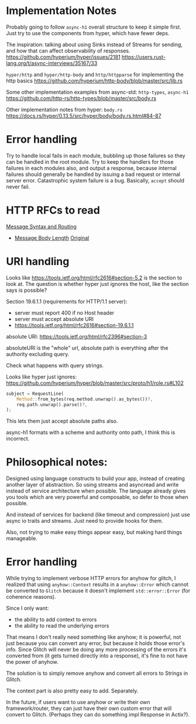 # Implementation Notes
Probably going to follow `async-h1` overall structure to keep it simple first. Just try to use the components from hyper, which have fewer deps.

The inspiration: talking about using Sinks instead of Streams for sending, and how that can affect observability of responses.
https://github.com/hyperium/hyper/issues/2181
https://users.rust-lang.org/t/async-interviews/35167/33

`hyper/http` and `hyper/http-body` and `http/httpparse` for implementing the http basics
https://github.com/hyperium/http-body/blob/master/src/lib.rs

Some other implementation examples from async-std: `http-types`, `async-h1`
https://github.com/http-rs/http-types/blob/master/src/body.rs

Other implementation notes from hyper: `body.rs`
https://docs.rs/hyper/0.13.5/src/hyper/body/body.rs.html#84-87

# Error handling
Try to handle local fails in each module, bubbling up those failures so they can be handled in the root module. Try to keep the handlers for those failures in each modules also, and output a response, because internal failures should generally be handled by issuing a bad request or internal server error. Catastrophic system failure is a bug. Basically, `accept` should never fail.

# HTTP RFCs to read
[Message Syntax and Routing](https://tools.ietf.org/html/rfc7230)
- [Message Body Length](https://tools.ietf.org/html/rfc7230#section-3.3.3)
[Original](https://tools.ietf.org/html/rfc2616)

# URI handling
Looks like https://tools.ietf.org/html/rfc2616#section-5.2 is the section to look at. The question is whether hyper just ignores the host, like the section says is possible?

Section 19.6.1.1 (requirements for HTTP/1.1 server):

- server must report 400 if no Host header
- server must accept absolute URI
- https://tools.ietf.org/html/rfc2616#section-19.6.1.1

absolute URI: https://tools.ietf.org/html/rfc2396#section-3

absoluteURI is the "whole" url, absolute path is everything after the authority excluding query.

Check what happens with query strings.

Looks like hyper just ignores: https://github.com/hyperium/hyper/blob/master/src/proto/h1/role.rs#L102

```rust
subject = RequestLine(
    Method::from_bytes(req.method.unwrap().as_bytes())?,
    req.path.unwrap().parse()?,
);
```

This lets them just accept absolute paths also.

async-h1 formats with a scheme and authority onto path, I think this is incorrect.

# Philosophical notes:

Designed using language constructs to build your app, instead of creating another layer of abstraction. So using streams and asyncread and write instead of service architecture when possible. The language already gives you tools which are very powerful and composable, so defer to those when possible.

And instead of services for backend (like timeout and compression) just use async io traits and streams. Just need to provide hooks for them.

Also, not trying to make easy things appear easy, but making hard things manageable.

# Error handling
While trying to implement verbose HTTP errors for anyhow for glitch, I realized that using `anyhow::Context` results in a `anyhow::Error` which cannot be converted to `Glitch` because it doesn't implement `std::error::Error` (for coherence reasons).

Since I only want:
- the ability to add context to errors
- the ability to read the underlying errors

That means I don't really need something like anyhow; it is powerful, not just because you can convert any error, but because it holds those error's info. Since Glitch will never be doing any more processing of the errors it's converted from (it gets turned directly into a response), it's fine to not have the power of anyhow.

The solution is to simply remove anyhow and convert all errors to Strings in Glitch.

The context part is also pretty easy to add. Separately.

In the future, if users want to use anyhow or write their own framework/router, they can just have their own custom error that will convert to Glitch. (Perhaps they can do something impl Response in Actix?).
